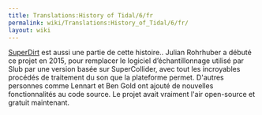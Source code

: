 ```yaml
---
title: Translations:History of Tidal/6/fr
permalink: wiki/Translations:History_of_Tidal/6/fr/
layout: wiki
---
```


[SuperDirt](https://github.com/musikinformatik/SuperDirt/) est aussi une
partie de cette histoire.. Julian Rohrhuber a débuté ce projet en 2015,
pour remplacer le logiciel d’échantillonnage utilisé par Slub par une
version basée sur SuperCollider, avec tout les incroyables procédés de
traitement du son que la plateforme permet. D'autres personnes comme
Lennart et Ben Gold ont ajouté de nouvelles fonctionnalités au code
source. Le projet avait vraiment l'air open-source et gratuit
maintenant.
